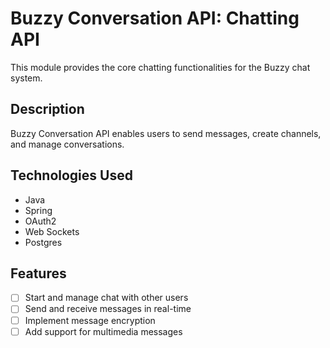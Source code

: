 # Buzzy Conversation API: Chatting API

This module provides the core chatting functionalities for the Buzzy chat system.

## Description

Buzzy Conversation API enables users to send messages, create channels, and manage conversations.

## Technologies Used

- Java
- Spring
- OAuth2
- Web Sockets
- Postgres

## Features

- [ ] Start and manage chat with other users
- [ ] Send and receive messages in real-time
- [ ] Implement message encryption
- [ ] Add support for multimedia messages
